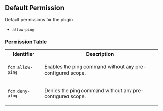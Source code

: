 ## Default Permission

Default permissions for the plugin

- `allow-ping`

### Permission Table 

<table>
<tr>
<th>Identifier</th>
<th>Description</th>
</tr>


<tr>
<td>

`fcm:allow-ping`

</td>
<td>

Enables the ping command without any pre-configured scope.

</td>
</tr>

<tr>
<td>

`fcm:deny-ping`

</td>
<td>

Denies the ping command without any pre-configured scope.

</td>
</tr>
</table>
